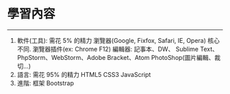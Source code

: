 # 學習內容

---
1. 軟件(工具): 需花 5% 的精力
        瀏覽器(Google, Fixfox, Safari, IE, Opera) 核心不同. 
	瀏覽器插件(ex: Chrome F12)
	編輯器: 記事本、DW、 Sublime Text、PhpStorm、WebStorm、Adobe Bracket、Atom
	        PhotoShop(圖片編輯、裁切...)
2. 語言: 需花 95% 的精力
        HTML5
	CSS3
	JavaScript
2. 進階:
        框架
	  Bootstrap



